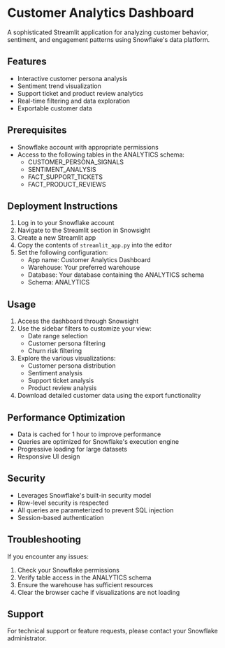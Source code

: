 # Customer Analytics Dashboard

A sophisticated Streamlit application for analyzing customer behavior, sentiment, and engagement patterns using Snowflake's data platform.

## Features

- Interactive customer persona analysis
- Sentiment trend visualization
- Support ticket and product review analytics
- Real-time filtering and data exploration
- Exportable customer data

## Prerequisites

- Snowflake account with appropriate permissions
- Access to the following tables in the ANALYTICS schema:
  - CUSTOMER_PERSONA_SIGNALS
  - SENTIMENT_ANALYSIS
  - FACT_SUPPORT_TICKETS
  - FACT_PRODUCT_REVIEWS

## Deployment Instructions

1. Log in to your Snowflake account
2. Navigate to the Streamlit section in Snowsight
3. Create a new Streamlit app
4. Copy the contents of `streamlit_app.py` into the editor
5. Set the following configuration:
   - App name: Customer Analytics Dashboard
   - Warehouse: Your preferred warehouse
   - Database: Your database containing the ANALYTICS schema
   - Schema: ANALYTICS

## Usage

1. Access the dashboard through Snowsight
2. Use the sidebar filters to customize your view:
   - Date range selection
   - Customer persona filtering
   - Churn risk filtering
3. Explore the various visualizations:
   - Customer persona distribution
   - Sentiment analysis
   - Support ticket analysis
   - Product review analysis
4. Download detailed customer data using the export functionality

## Performance Optimization

- Data is cached for 1 hour to improve performance
- Queries are optimized for Snowflake's execution engine
- Progressive loading for large datasets
- Responsive UI design

## Security

- Leverages Snowflake's built-in security model
- Row-level security is respected
- All queries are parameterized to prevent SQL injection
- Session-based authentication

## Troubleshooting

If you encounter any issues:

1. Check your Snowflake permissions
2. Verify table access in the ANALYTICS schema
3. Ensure the warehouse has sufficient resources
4. Clear the browser cache if visualizations are not loading

## Support

For technical support or feature requests, please contact your Snowflake administrator. 